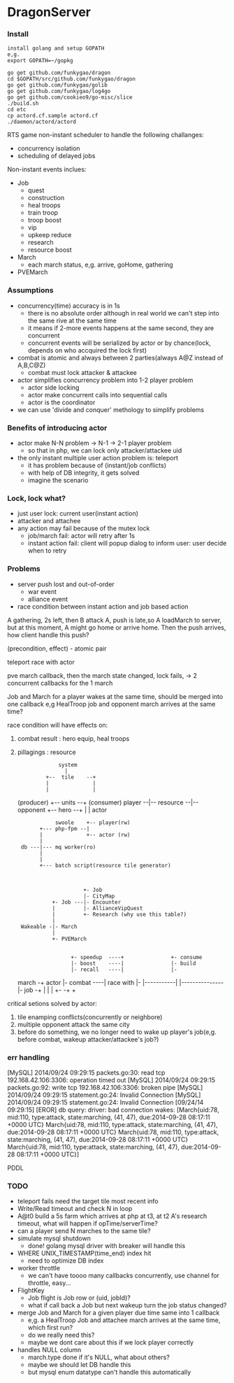 DragonServer
============

### Install

    install golang and setup GOPATH
    e,g.
    export GOPATH=~/gopkg

    go get github.com/funkygao/dragon
    cd $GOPATH/src/github.com/funkygao/dragon
    go get github.com/funkygao/golib
    go get github.com/funkygao/log4go
    go get github.com/cookieo9/go-misc/slice
    ./build.sh
    cd etc
    cp actord.cf.sample actord.cf
    ./daemon/actord/actord

RTS game non-instant scheduler to handle the following challanges:
* concurrency isolation
* scheduling of delayed jobs

Non-instant events inclues:
* Job
  - quest
  - construction
  - heal troops
  - train troop
  - troop boost
  - vip
  - upkeep reduce
  - research
  - resource boost
* March
  - each march status, e,g. arrive, goHome, gathering
* PVEMarch

### Assumptions
*   concurrency(time) accuracy is in 1s
    - there is no absolute order although in real world we can't step into the same rive at the same time
    - it means if 2-more events happens at the same second, they are concurrent
    - concurrent events will be serialized by actor or by chance(lock, depends on who accquired the lock first)
*   combat is atomic and always between 2 parties(always A@Z instead of A,B,C@Z)
    - combat must lock attacker & attackee
*   actor simplifies concurrency problem into 1-2 player problem
    - actor side locking
    - actor make concurrent calls into sequential calls
    - actor is the coordinator
*   we can use 'divide and conquer' methology to simplify problems

### Benefits of introducing actor
*   actor make N-N problem -> N-1 -> 2-1 player problem
    - so that in php, we can lock only attacker/attackee uid
*   the only instant multiple user action problem is: teleport
    - it has problem because of (instant/job conflicts)
    - with help of DB integrity, it gets solved
    - imagine the scenario

### Lock, lock what?
*   just user lock: current user(instant action)
*   attacker and attachee
*   any action may fail because of the mutex lock
    - job/march fail: actor will retry after 1s
    - instant action fail: client will popup dialog to inform user: user decide when to retry

### Problems
*   server push lost and out-of-order
    - war event
    - alliance event
*   race condition between instant action and job based action

A gathering, 2s left, then B attack A, push is late,so A loadMarch to server, but at this
moment, A might go home or arrive home. Then the push arrives, how client handle this push?

(precondition, effect) - atomic pair

teleport race with actor

pve march callback, then the march state changed, lock fails, -> 2 concurrent callbacks for the 1 march

Job and March for a player wakes at the same time, should be merged into one callback
e,g HealTroop job and opponent march arrives at the same time?

race condition will have effects on:
1. combat result : hero equip, heal troops
2. pillagings    : resource

    
                    system
                      |
                +--  tile    --+
                |              |
                |              |
    (producer)  +-- units    --+  (consumer)
       player --|-- resource --|-- opponent
                +-- hero     --+
                      |
                      |
                    actor
    


                   swoole    +-- player(rw)
              +--- php-fpm --|
              |              +-- actor (rw)
              |
        db ---|--- mq worker(ro)
              |
              |
              +--- batch script(resource tile generator)


        
                            +- Job
                            |- CityMap
                  +- Job ---|- Encounter
                  |         |- AllianceVipQuest
                  |         +- Research (why use this table?)
                  |
        Wakeable -|- March
                  |
                  +- PVEMarch
        
        
                        +- speedup  ----+               +- consume
                        |- boost    ----|               |- build
                        |- recall   ----|               |- 
    march -+    actor   |- combat   ----| race with     |-
            |-----------|               |---------------|-
    job   -+            |               |               |
                        +-             -+               +



critical setions solved by actor:
1. tile enamping conflicts(concurrently or neighbore)
2. multiple opponent attack the same city
3. before do something, we no longer need to wake up player's job(e,g. before combat, wakeup attacker/attackee's job?)

### err handling
[MySQL] 2014/09/24 09:29:15 packets.go:30: read tcp 192.168.42.106:3306: operation timed out
[MySQL] 2014/09/24 09:29:15 packets.go:92: write tcp 192.168.42.106:3306: broken pipe
[MySQL] 2014/09/24 09:29:15 statement.go:24: Invalid Connection
[MySQL] 2014/09/24 09:29:15 statement.go:24: Invalid Connection
[09/24/14 09:29:15] [EROR] db query: driver: bad connection
wakes: [March{uid:78, mid:110, type:attack, state:marching, (41, 47), due:2014-09-28 08:17:11 +0000 UTC} March{uid:78, mid:110, type:attack, state:marching, (41, 47), due:2014-09-28 08:17:11 +0000 UTC} March{uid:78, mid:110, type:attack, state:marching, (41, 47), due:2014-09-28 08:17:11 +0000 UTC} March{uid:78, mid:110, type:attack, state:marching, (41, 47), due:2014-09-28 08:17:11 +0000 UTC}]

PDDL

### TODO
*   teleport fails need the target tile most recent info
*   Write/Read timeout and check N in loop
*   A@t0 build a 5s farm which arrives at php at t3, at t2 A's research timeout, what will happen if opTime/serverTime?
*   can a player send N marches to the same tile?
*   simulate mysql shutdown
    - done! golang mysql driver with breaker will handle this
*   WHERE UNIX_TIMESTAMP(time_end) index hit
    - need to optimize DB index
*   worker throttle
    - we can't have toooo many callbacks concurrently, use channel for throttle, easy...
*   FlightKey
    - Job flight is Job row or (uid, jobId)?
    - what if call back a Job but next wakeup turn the job status changed?
*   merge Job and March for a given player due time same into 1 callback
    - e,g. a HealTroop Job and attachee march arrives at the same time, which first run?
    - do we really need this?
    - maybe we dont care about this if we lock player correctly
*   handles NULL column
    - march.type done if it's NULL, what about others?
    - maybe we should let DB handle this
    - but mysql enum datatype can't handle this automatically

